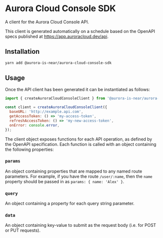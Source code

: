 # Aurora Cloud Console SDK

A client for the Aurora Cloud Console API.

This client is generated automatically on a schedule based on the OpenAPI specs
published at <https://app.auroracloud.dev/api>.

## Installation

```sh
yarn add @aurora-is-near/aurora-cloud-console-sdk
```

## Usage

Once the API client has been generated it can be instantiated as follows:

```js
import { createAuroraCloudConsoleClient } from '@aurora-is-near/aurora-cloud-console-sdk';

const client = createAuroraCloudConsoleClient({
  baseURL: 'http://example.api.com',
  getAccessToken: () => 'my-access-token',
  refreshAccessToken: () => 'my-new-access-token',
  onError: console.error,
});
```

The client object exposes functions for each API operation, as defined by the
OpenAPI specification. Each function is called with an object containing the
following properties:

### `params`

An object containing properties that are mapped to any named route parameters.
For example, if you have the route `/user/:name`, then the `name` property should
be passed in as `params: { name: 'Alex' }`.

### `query`

An object containing a property for each query string parameter.

### `data`

An object containing key-value to submit as the request body
(i.e. for POST or PUT requests).
